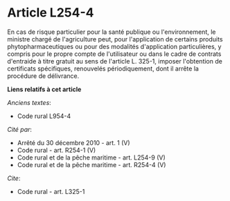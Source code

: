 # Article L254-4

En cas de risque particulier pour la santé publique ou l'environnement, le ministre chargé de l'agriculture peut, pour
l'application de certains produits phytopharmaceutiques ou pour des modalités d'application particulières, y compris pour le
propre compte de l'utilisateur ou dans le cadre de contrats d'entraide à titre gratuit au sens de l'article L. 325-1, imposer
l'obtention de certificats spécifiques, renouvelés périodiquement, dont il arrête la procédure de délivrance.

**Liens relatifs à cet article**

_Anciens textes_:

  - Code rural L954-4

_Cité par_:

  - Arrêté du 30 décembre 2010 - art. 1 (V)
  - Code rural - art. R254-1 (V)
  - Code rural et de la pêche maritime - art. L254-9 (V)
  - Code rural et de la pêche maritime - art. R254-4 (V)

_Cite_:

  - Code rural - art. L325-1
